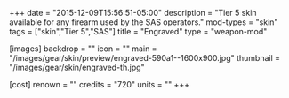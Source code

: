 +++
date = "2015-12-09T15:56:51-05:00"
description = "Tier 5 skin available for any firearm used by the SAS operators."
mod-types = "skin"
tags = ["skin","Tier 5","SAS"]
title = "Engraved"
type = "weapon-mod"

[images]
  backdrop = ""
  icon = ""
  main = "/images/gear/skin/preview/engraved-590a1--1600x900.jpg"
  thumbnail = "/images/gear/skin/engraved-th.jpg"

[cost]
  renown = ""
  credits = "720"
  units = ""
+++
